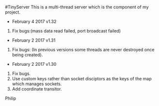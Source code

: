 #TinyServer
This is a multi-thread server which is the component of my project.   

+ February 4 2017 v1.32   
 1. Fix bugs:(mass data read failed, port broadcast failed)
+ February 2 2017 v1.31   
 1. Fix bugs: (In previous versions some threads are never destroyed once being created).
+ February 2 2017 v1.30     
 1.  Fix bugs.    
 2.  Use custom keys rather than socket disciptors as the keys of the map which manages sockets. 
 3.  Add coordinate transitor.    

Philip 
